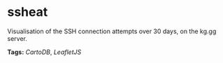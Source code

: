 # ssheat
Visualisation of the SSH connection attempts over 30 days, on the kg.gg server.

**Tags:** *CartoDB*, *LeafletJS*
